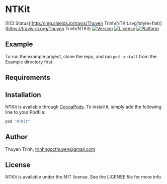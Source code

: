 # NTKit

[![CI Status](http://img.shields.io/travis/Thuyen Trinh/NTKit.svg?style=flat)](https://travis-ci.org/Thuyen Trinh/NTKit)
[![Version](https://img.shields.io/cocoapods/v/NTKit.svg?style=flat)](http://cocoapods.org/pods/NTKit)
[![License](https://img.shields.io/cocoapods/l/NTKit.svg?style=flat)](http://cocoapods.org/pods/NTKit)
[![Platform](https://img.shields.io/cocoapods/p/NTKit.svg?style=flat)](http://cocoapods.org/pods/NTKit)

## Example

To run the example project, clone the repo, and run `pod install` from the Example directory first.

## Requirements

## Installation

NTKit is available through [CocoaPods](http://cocoapods.org). To install
it, simply add the following line to your Podfile:

```ruby
pod "NTKit"
```

## Author

Thuyen Trinh, trinhngocthuyen@gmail.com

## License

NTKit is available under the MIT license. See the LICENSE file for more info.
